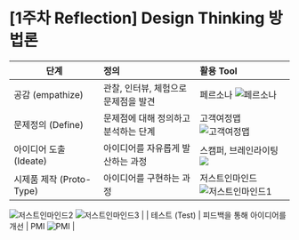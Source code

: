 # [1주차 Reflection] Design Thinking 방법론


 	 

 	 

| 단계 | 정의 | 활용 Tool |
| ---------- | :--------- | :---------- |
| 공감 (empathize) | 관찰, 인터뷰, 체험으로 문제점을 발견 | 페르소나 ![페르소나](https://user-images.githubusercontent.com/30791915/50471040-5c7fe080-09f6-11e9-9716-f248284c74d0.png)|
| 문제정의 (Define) | 문제점에 대해 정의하고 분석하는 단계 | 고객여정맵 ![고객여정맵](https://user-images.githubusercontent.com/30791915/50470838-97354900-09f5-11e9-9a09-47772c847a4b.jpg) |
| 아이디어 도출 (Ideate) | 아이디어를 자유롭게 발산하는 과정 | 스캠퍼, 브레인라이팅 ![](https://user-images.githubusercontent.com/30791915/50470835-97354900-09f5-11e9-832c-8a679eefdeb7.jpg) |
| 시제품 제작 (Proto-Type) | 아이디어를 구현하는 과정 | 저스트인마인드 ![저스트인마인드1](https://user-images.githubusercontent.com/30791915/50470841-97cddf80-09f5-11e9-8210-8f21ccbaa430.jpg)
![저스트인마인드2](https://user-images.githubusercontent.com/30791915/50470839-97cddf80-09f5-11e9-821f-a0c7bdf19547.jpg)
![저스트인마인드3](https://user-images.githubusercontent.com/30791915/50470842-97cddf80-09f5-11e9-988d-220ba5ba9b35.jpg) |
| 테스트 (Test) | 피드백을 통해 아이디어를 개선 | PMI ![PMI](https://user-images.githubusercontent.com/30791915/50470834-969cb280-09f5-11e9-8a4f-7321b141891f.jpg)  |



